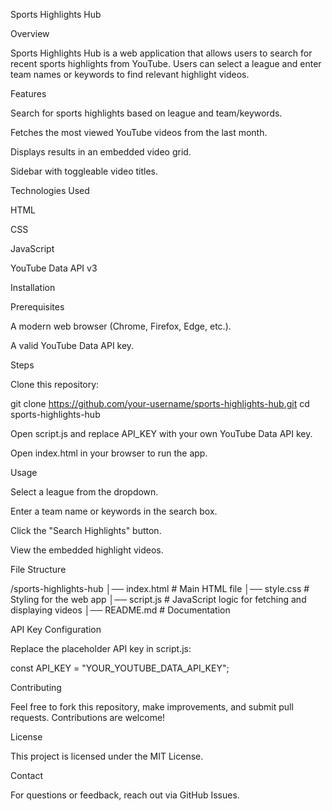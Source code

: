 Sports Highlights Hub

Overview

Sports Highlights Hub is a web application that allows users to search for recent sports highlights from YouTube. Users can select a league and enter team names or keywords to find relevant highlight videos.

Features

Search for sports highlights based on league and team/keywords.

Fetches the most viewed YouTube videos from the last month.

Displays results in an embedded video grid.

Sidebar with toggleable video titles.

Technologies Used

HTML

CSS

JavaScript

YouTube Data API v3

Installation

Prerequisites

A modern web browser (Chrome, Firefox, Edge, etc.).

A valid YouTube Data API key.

Steps

Clone this repository:

git clone https://github.com/your-username/sports-highlights-hub.git
cd sports-highlights-hub

Open script.js and replace API_KEY with your own YouTube Data API key.

Open index.html in your browser to run the app.

Usage

Select a league from the dropdown.

Enter a team name or keywords in the search box.

Click the "Search Highlights" button.

View the embedded highlight videos.

File Structure

/sports-highlights-hub
│── index.html       # Main HTML file
│── style.css        # Styling for the web app
│── script.js        # JavaScript logic for fetching and displaying videos
│── README.md        # Documentation

API Key Configuration

Replace the placeholder API key in script.js:

const API_KEY = "YOUR_YOUTUBE_DATA_API_KEY";

Contributing

Feel free to fork this repository, make improvements, and submit pull requests. Contributions are welcome!

License

This project is licensed under the MIT License.

Contact

For questions or feedback, reach out via GitHub Issues.

